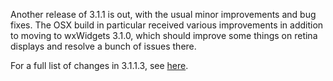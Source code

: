 Another release of 3.1.1 is out, with the usual minor improvements and bug fixes. The OSX build in particular received various improvements in addition to moving to wxWidgets 3.1.0, which should improve some things on retina displays and resolve a bunch of issues there.

For a full list of changes in 3.1.1.3, see [here](http://slade.mancubus.net/index.php?page=changes&v=3.1.1.3).